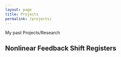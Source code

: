 ```yaml
---
layout: page
title: Projects
permalink: /projects/
---
```


<p>
My past Projects/Research
</p>

## Nonlinear Feedback Shift Registers
